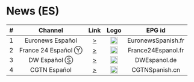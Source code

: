 <h1>News (ES)</h1>

| #   | Channel        | Link  | Logo | EPG id |
|:---:|:--------------:|:-----:|:----:|:------:|
| 1   | Euronews Español | [>](https://euronews.alteox.app/hls/es_stream.m3u8) | <img height="20" src="https://i.imgur.com/8MsbPCU.png"/> | EuronewsSpanish.fr |
| 2   | France 24 Español Ⓨ | [>](https://www.youtube.com/c/FRANCE24Espanol/live) | <img height="20" src="https://i.imgur.com/61MSiq9.png"/> | France24Espanol.fr |
| 3   | DW Español Ⓢ  | [>](https://dwstream3-lh.akamaihd.net/i/dwstream3_live@124409/master.m3u8) | <img height="20" src="https://i.imgur.com/A1xzjOI.png"/> | DWEspanol.de |
| 4   | CGTN Español    | [>](https://news.cgtn.com/resource/live/espanol/cgtn-e.m3u8) | <img height="20" src="https://i.imgur.com/fMsJYzl.png"/> | CGTNSpanish.cn |
